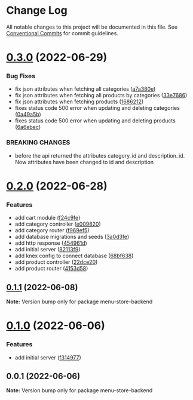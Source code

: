 # Change Log

All notable changes to this project will be documented in this file.
See [Conventional Commits](https://conventionalcommits.org) for commit guidelines.

# [0.3.0](https://github.com/lorransouzaaguiar/menu-store/compare/menu-store-backend@0.2.0...menu-store-backend@0.3.0) (2022-06-29)


### Bug Fixes

* fix json attributes when fetching all categories ([a7a380e](https://github.com/lorransouzaaguiar/menu-store/commit/a7a380e5589c4cdb57a680f070f384fd563e5fb0))
* fix json attributes when fetching all products by categories ([33e7686](https://github.com/lorransouzaaguiar/menu-store/commit/33e76867a643f1c940d728fc46d00ce6a9143209))
* fix json attributes when fetching products ([1686212](https://github.com/lorransouzaaguiar/menu-store/commit/168621241c18915cafe4ca211b467a199021a354))
* fixes status code 500 error when updating and deleting categories ([0a49a5b](https://github.com/lorransouzaaguiar/menu-store/commit/0a49a5b4d56fc382e143626217762d54c35813d7))
* fixes status code 500 error when updating and deleting products ([6a6ebec](https://github.com/lorransouzaaguiar/menu-store/commit/6a6ebec5f417b5e53e0a104763a01e87797e3a30))


### BREAKING CHANGES

* before the api returned the attributes category_id and description_id. Now
attributes have been changed to id and description





# [0.2.0](https://github.com/lorransouzaaguiar/menu-store/compare/menu-store-backend@0.1.1...menu-store-backend@0.2.0) (2022-06-28)


### Features

* add cart module ([f24c9fe](https://github.com/lorransouzaaguiar/menu-store/commit/f24c9fe03fa981e25f0404802ccff3340ecf6d42))
* add category controller ([e009820](https://github.com/lorransouzaaguiar/menu-store/commit/e009820c2177d7d6e9ffd582506bac2b638550eb))
* add category router ([f969ef5](https://github.com/lorransouzaaguiar/menu-store/commit/f969ef53ab74ab593e36da0ddce2ef2af0ff77c0))
* add database migrations and seeds ([3a0d3fe](https://github.com/lorransouzaaguiar/menu-store/commit/3a0d3fef0898438d3bdc1d3a389f74cc03779f1b))
* add http response ([454961d](https://github.com/lorransouzaaguiar/menu-store/commit/454961dd35a849bd1b39b1dfc86d98a26d665829))
* add initial server ([82113f9](https://github.com/lorransouzaaguiar/menu-store/commit/82113f9571d5975239679ace36c9defc428d2c0a))
* add knex config to connect database ([68bf638](https://github.com/lorransouzaaguiar/menu-store/commit/68bf63891e1e7aa4a42c3fc20302a5db64887cb7))
* add product controller ([22dce20](https://github.com/lorransouzaaguiar/menu-store/commit/22dce203f15ce4967114e8aae7f140925e316c74))
* add product router ([4153d58](https://github.com/lorransouzaaguiar/menu-store/commit/4153d587e750c6b5d83aecdd7af313806ac62db8))





## [0.1.1](https://github.com/lorransouzaaguiar/menu-store/compare/menu-store-backend@0.1.0...menu-store-backend@0.1.1) (2022-06-08)

**Note:** Version bump only for package menu-store-backend





# [0.1.0](https://github.com/lorransouzaaguiar/menu-store/compare/menu-store-backend@0.0.1...menu-store-backend@0.1.0) (2022-06-06)


### Features

* add initial server ([f314977](https://github.com/lorransouzaaguiar/menu-store/commit/f31497767f0424ca9b166cfe4923fe2f59ea50eb))





## 0.0.1 (2022-06-06)

**Note:** Version bump only for package menu-store-backend
